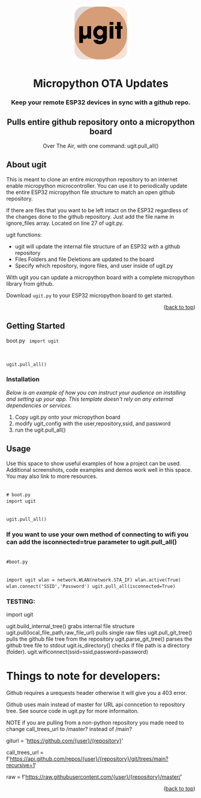 <br />
<div align="center">
    <img src="images/logo.png" alt="Logo" width="150" height="150">
    <h1 align="center">Micropython OTA Updates</h1>
  <h3 align="center">Keep your remote ESP32 devices in sync with a github repo.</h3>
  <h2 align="center">Pulls entire github repository onto a micropython board</h2>
  <p align="center"> Over The Air, with one command: ugit.pull_all()</p>
</div>


## About ugit

This is meant to clone an entire micropython repository to an internet enable micropython microcontroller. You can use it to periodically update the entire ESP32 micropython file structure to match an open github repository.

If there are files that you want to be left intact on the ESP32 regardless of the changes done to the github repository. Just add the file name in ignore_files array. Located on line 27 of ugit.py.

ugit functions:
* ugit will update the internal file structure of an ESP32 with a github repository
* Files Folders and file Deletions are updated to the board
* Specify which repository, ingore files, and user inside of ugit.py

With ugit you can update a micropython board with a complete micropython library from github.

Download `ugit.py` to your ESP32 micropython board to get started.

<p align="right">(<a href="#readme-top">back to top</a>)</p>


<!-- GETTING STARTED -->
## Getting Started

boot.py
<code>
import ugit

ugit.pull_all()
</code>
### Installation

_Below is an example of how you can instruct your audience on installing and setting up your app. This template doesn't rely on any external dependencies or services._

1. Copy ugit.py onto your micropython board
2. modify ugit_config with the user,repository,ssid, and password
4. run the ugit.pull_all()


<!-- USAGE EXAMPLES -->
## Usage

Use this space to show useful examples of how a project can be used. Additional screenshots, code examples and demos work well in this space. You may also link to more resources.

<code>
# boot.py
import ugit

ugit.pull_all()
</code>

### If you want to use your own method of connecting to wifi you can add the isconnected=true parameter to ugit.pull_all()

<code>
#boot.py
    
import ugit
wlan = network.WLAN(network.STA_IF)
wlan.active(True)
wlan.connect('SSID','Password')
ugit.pull_all(isconnected=True)
</code>

### TESTING:

import ugit

ugit.build_internal_tree() grabs internal file structure
ugit.pull(local_file_path,raw_file_url) pulls single raw files
ugit.pull_git_tree() pulls the github file tree from the repository
ugit.parse_git_tree() parses the github tree file to stdout
ugit.is_directory() checks if file path is a directory (folder).
ugit.wificonnect(ssid=ssid,password=password)

# Things to note for developers:
Github requires a urequests header otherwise it will give you a 403 error.

Github uses main instead of master for URL api conncetion to repository tree. See source code in ugit.py for more informaiton.

  NOTE if you are pulling from a non-python repository you made need to change call_trees_url to /master? instead of /main? 
  
  giturl = 'https://github.com/{user}/{repository}'
  
  call_trees_url = f'https://api.github.com/repos/{user}/{repository}/git/trees/main?recursive=1'
 
  raw = f'https://raw.githubusercontent.com/{user}/{repository}/master/'

<p align="right">(<a href="#readme-top">back to top</a>)</p>

